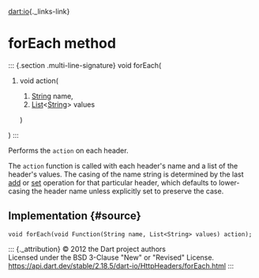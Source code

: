 [dart:io](../../dart-io/dart-io-library){._links-link}

forEach method
==============

::: {.section .multi-line-signature}
void forEach(

1.  void action(
    1.  [String](../../dart-core/string-class) name,
    2.  [List](../../dart-core/list-class)\<[String](../../dart-core/string-class)\>
        values

    )

)
:::

Performs the `action` on each header.

The `action` function is called with each header\'s name and a list of
the header\'s values. The casing of the name string is determined by the
last [add](add) or [set](set) operation for that particular header,
which defaults to lower-casing the header name unless explicitly set to
preserve the case.

Implementation {#source}
--------------

``` {.language-dart data-language="dart"}
void forEach(void Function(String name, List<String> values) action);
```

::: {._attribution}
© 2012 the Dart project authors\
Licensed under the BSD 3-Clause \"New\" or \"Revised\" License.\
<https://api.dart.dev/stable/2.18.5/dart-io/HttpHeaders/forEach.html>
:::
